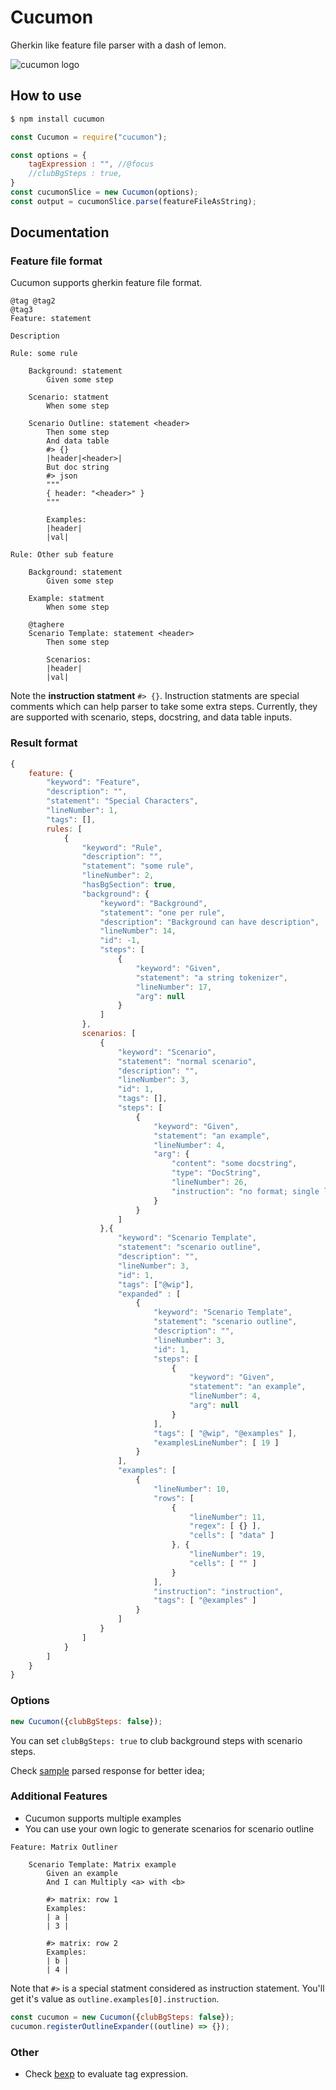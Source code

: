 # Cucumon
Gherkin like feature file parser with a dash of lemon.



<img align="center" src="assets/logo.png" alt="cucumon logo" />

## How to use

```bash
$ npm install cucumon
```

```js
const Cucumon = require("cucumon");

const options = {
    tagExpression : "", //@focus
    //clubBgSteps : true,
}
const cucumonSlice = new Cucumon(options);
const output = cucumonSlice.parse(featureFileAsString);
```

## Documentation

### Feature file format

Cucumon supports gherkin feature file format.

```feature
@tag @tag2
@tag3
Feature: statement

Description

Rule: some rule

    Background: statement
        Given some step
    
    Scenario: statment
        When some step

    Scenario Outline: statement <header>
        Then some step
        And data table
        #> {}
        |header|<header>|
        But doc string
        #> json
        """
        { header: "<header>" }
        """

        Examples:
        |header|
        |val|

Rule: Other sub feature

    Background: statement
        Given some step
    
    Example: statment
        When some step

    @taghere
    Scenario Template: statement <header>
        Then some step

        Scenarios:
        |header|
        |val|
```

Note the **instruction statment** `#> {}`. Instruction statments are special comments which can help parser to take some extra steps. Currently, they are supported with scenario, steps, docstring, and data table inputs.

### Result format

```js
{
    feature: {
        "keyword": "Feature",
        "description": "",
        "statement": "Special Characters",
        "lineNumber": 1,
        "tags": [],
        rules: [
            {
                "keyword": "Rule",
                "description": "",
                "statement": "some rule",
                "lineNumber": 2,
                "hasBgSection": true,
                "background": {
                    "keyword": "Background",
                    "statement": "one per rule",
                    "description": "Background can have description",
                    "lineNumber": 14,
                    "id": -1,
                    "steps": [
                        {
                            "keyword": "Given",
                            "statement": "a string tokenizer",
                            "lineNumber": 17,
                            "arg": null
                        }
                    ]
                },
                scenarios: [
                    {
                        "keyword": "Scenario",
                        "statement": "normal scenario",
                        "description": "",
                        "lineNumber": 3,
                        "id": 1,
                        "tags": [],
                        "steps": [
                            {
                                "keyword": "Given",
                                "statement": "an example",
                                "lineNumber": 4,
                                "arg": {
                                    "content": "some docstring",
                                    "type": "DocString",
                                    "lineNumber": 26,
                                    "instruction": "no format; single line;"
                                }
                            }
                        ]
                    },{
                        "keyword": "Scenario Template",
                        "statement": "scenario outline",
                        "description": "",
                        "lineNumber": 3,
                        "id": 1,
                        "tags": ["@wip"],
                        "expanded" : [
                            {
                                "keyword": "Scenario Template",
                                "statement": "scenario outline",
                                "description": "",
                                "lineNumber": 3,
                                "id": 1,
                                "steps": [
                                    {
                                        "keyword": "Given",
                                        "statement": "an example",
                                        "lineNumber": 4,
                                        "arg": null
                                    }
                                ],
                                "tags": [ "@wip", "@examples" ],
                                "examplesLineNumber": [ 19 ]
                            }
                        ],
                        "examples": [
                            {
                                "lineNumber": 10,
                                "rows": [
                                    {
                                        "lineNumber": 11,
                                        "regex": [ {} ],
                                        "cells": [ "data" ]
                                    }, {
                                        "lineNumber": 19,
                                        "cells": [ "" ]
                                    }
                                ],
                                "instruction": "instruction",
                                "tags": [ "@examples" ]
                            }
                        ]
                    }
                ]
            }
        ]
    }
}
```

### Options

```js
new Cucumon({clubBgSteps: false});
```

You can set `clubBgSteps: true` to club background steps with scenario steps.

Check [sample](test/Inputs.json) parsed response for better idea;

### Additional Features

* Cucumon supports multiple examples
* You can use your own logic to generate scenarios for scenario outline

```feature
Feature: Matrix Outliner

    Scenario Template: Matrix example
        Given an example 
        And I can Multiply <a> with <b>

        #> matrix: row 1
        Examples:
        | a |
        | 3 |

        #> matrix: row 2
        Examples:
        | b |
        | 4 |
```

Note that `#>` is a special statment considered as instruction statement. You'll get it's value as `outline.examples[0].instruction`.

```js
const cucumon = new Cucumon({clubBgSteps: false});
cucumon.registerOutlineExpander((outline) => {});
```

### Other

* Check [bexp](https://github.com/NaturalIntelligence/bexp/) to evaluate tag expression.
